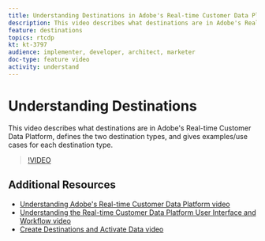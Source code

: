 ```yaml
---
title: Understanding Destinations in Adobe's Real-time Customer Data Platform (RTCDP)
description: This video describes what destinations are in Adobe's Real-time Customer Data Platform, defines the two destination types, and gives examples/use cases for each destination type.
feature: destinations
topics: rtcdp
kt: kt-3797
audience: implementer, developer, architect, marketer
doc-type: feature video
activity: understand
---
```


# Understanding Destinations

This video describes what destinations are in Adobe's Real-time Customer Data Platform, defines the two destination types, and gives examples/use cases for each destination type.

>[!VIDEO](https://video.tv.adobe.com/v/29707?quality=12)

## Additional Resources

* [Understanding Adobe's Real-time Customer Data Platform video](understanding-the-real-time-customer-data-platform.md)
* [Understanding the Real-time Customer Data Platform User Interface and Workflow video](understanding-the-real-time-customer-data-platform-user-interface.md)
* [Create Destinations and Activate Data video](create-destinations-and-activate-data.md)
